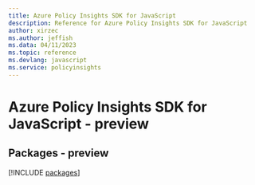```yaml
---
title: Azure Policy Insights SDK for JavaScript
description: Reference for Azure Policy Insights SDK for JavaScript
author: xirzec
ms.author: jeffish
ms.data: 04/11/2023
ms.topic: reference
ms.devlang: javascript
ms.service: policyinsights
---
```

# Azure Policy Insights SDK for JavaScript - preview
## Packages - preview
[!INCLUDE [packages](policy-insights-index.md)]